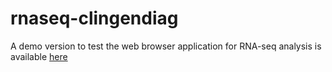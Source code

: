 # rnaseq-clingendiag
A demo version to test the web browser application for RNA-seq analysis is available [here](https://mybinder.org/v2/gh/KlinGenErasmusMC/rnaseq-clingendiag/HEAD?urlpath=voila%2Frender%2Frnaseq-filtering-app.ipynb)
